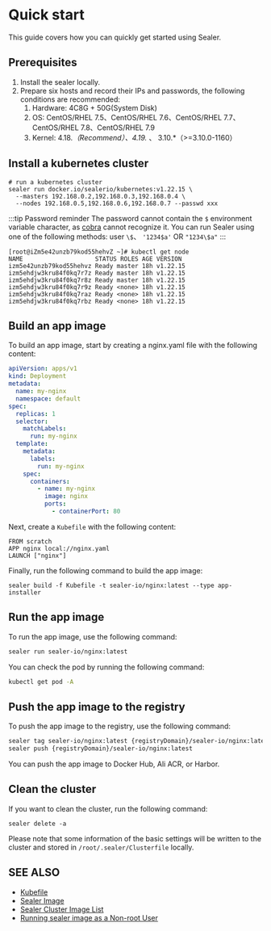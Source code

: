 # Quick start

This guide covers how you can quickly get started using Sealer.

## Prerequisites

1. Install the sealer locally.
2. Prepare six hosts and record their IPs and passwords, the following conditions are recommended:
   1. Hardware: 4C8G + 50G(System Disk)
   2. OS: CentOS/RHEL 7.5、CentOS/RHEL 7.6、CentOS/RHEL 7.7、CentOS/RHEL 7.8、CentOS/RHEL 7.9
   3. Kernel: 4.18.*（Recommend）、4.19.* 、 3.10.*（>=3.10.0-1160）

## Install a kubernetes cluster

```shell
# run a kubernetes cluster
sealer run docker.io/sealerio/kubernetes:v1.22.15 \
  --masters 192.168.0.2,192.168.0.3,192.168.0.4 \
  --nodes 192.168.0.5,192.168.0.6,192.168.0.7 --passwd xxx
```
:::tip Password reminder
The password cannot contain the `$` environment variable character, as [cobra](https://github.com/spf13/cobra/) cannot recognize it. You can run Sealer using one of the following methods: user `\$`、 `'1234$a'` OR `"1234\$a"`
:::

```shell
[root@iZm5e42unzb79kod55hehvZ ~]# kubectl get node
NAME                    STATUS ROLES AGE VERSION
izm5e42unzb79kod55hehvz Ready master 18h v1.22.15
izm5ehdjw3kru84f0kq7r7z Ready master 18h v1.22.15
izm5ehdjw3kru84f0kq7r8z Ready master 18h v1.22.15
izm5ehdjw3kru84f0kq7r9z Ready <none> 18h v1.22.15
izm5ehdjw3kru84f0kq7raz Ready <none> 18h v1.22.15
izm5ehdjw3kru84f0kq7rbz Ready <none> 18h v1.22.15
```

## Build an app image

To build an app image, start by creating a nginx.yaml file with the following content:

```yaml
apiVersion: apps/v1
kind: Deployment
metadata:
  name: my-nginx
  namespace: default
spec:
  replicas: 1
  selector:
    matchLabels:
      run: my-nginx
  template:
    metadata:
      labels:
        run: my-nginx
    spec:
      containers:
        - name: my-nginx
          image: nginx
          ports:
            - containerPort: 80
```

Next, create a `Kubefile` with the following content:

```shell
FROM scratch
APP nginx local://nginx.yaml
LAUNCH ["nginx"]
```

Finally, run the following command to build the app image:

```shell
sealer build -f Kubefile -t sealer-io/nginx:latest --type app-installer
```



## Run the app image

To run the app image, use the following command:

```bash
sealer run sealer-io/nginx:latest
```

You can check the pod by running the following command:

```bash
kubectl get pod -A
```



## Push the app image to the registry

To push the app image to the registry, use the following command:

```bash
sealer tag sealer-io/nginx:latest {registryDomain}/sealer-io/nginx:latest
sealer push {registryDomain}/sealer-io/nginx:latest
```

You can push the app image to Docker Hub, Ali ACR, or Harbor.



## Clean the cluster

If you want to clean the cluster, run the following command:

```shell
sealer delete -a
```

Please note that some information of the basic settings will be written to the cluster and stored in `/root/.sealer/Clusterfile` locally.



## SEE ALSO

+ [Kubefile](../concept/kubefile.md)
+ [Sealer Image](../concept/sealer-image.md)
+ [Sealer Cluster Image List](../sealer-images/cluster-images.md)
+ [Running sealer image as a Non-root User](../advanced/sealer-run-rootless.md)
